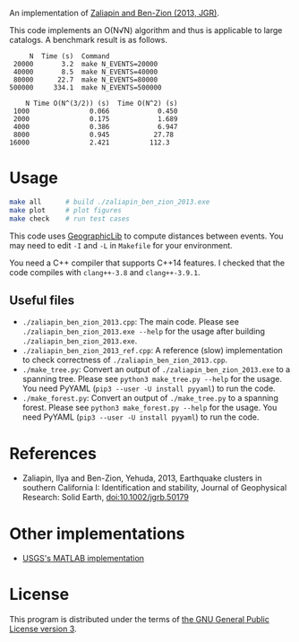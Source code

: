 An implementation of [Zaliapin and Ben-Zion (2013, JGR)](http://doi.wiley.com/10.1002/jgrb.50179).

This code implements an O(N√N) algorithm and thus is applicable to large catalogs.
A benchmark result is as follows.

```
     N  Time (s)  Command
 20000       3.2  make N_EVENTS=20000
 40000       8.5  make N_EVENTS=40000
 80000      22.7  make N_EVENTS=80000
500000     334.1  make N_EVENTS=500000
```

```
    N Time O(N^(3/2)) (s)  Time O(N^2) (s)
 1000               0.066            0.450
 2000               0.175            1.689
 4000               0.386            6.947
 8000               0.945           27.78
16000               2.421          112.3
```

# Usage

```bash
make all      # build ./zaliapin_ben_zion_2013.exe
make plot     # plot figures
make check    # run test cases
```

This code uses [GeographicLib](http://geographiclib.sourceforge.net/) to compute distances between events.
You may need to edit `-I` and `-L` in `Makefile` for your environment.

You need a C++ compiler that supports C++14 features.
I checked that the code compiles with `clang++-3.8` and `clang++-3.9.1`.

## Useful files

- `./zaliapin_ben_zion_2013.cpp`: The main code.
    Please see `./zaliapin_ben_zion_2013.exe --help` for the usage after building `./zaliapin_ben_zion_2013.exe`.
- `./zaliapin_ben_zion_2013_ref.cpp`: A reference (slow) implementation to check correctness of `./zaliapin_ben_zion_2013.cpp`.
- `./make_tree.py`: Convert an output of `./zaliapin_ben_zion_2013.exe` to a spanning tree.
    Please see `python3 make_tree.py --help` for the usage.
    You need PyYAML (`pip3 --user -U install pyyaml`) to run the code.
- `./make_forest.py`: Convert an output of `./make_tree.py` to a spanning forest.
    Please see `python3 make_forest.py --help` for the usage.
    You need PyYAML (`pip3 --user -U install pyyaml`) to run the code.

# References

- Zaliapin, Ilya and Ben-Zion, Yehuda, 2013, Earthquake clusters in southern California I: Identification and stability, Journal of Geophysical Research: Solid Earth, [doi:10.1002/jgrb.50179](https://dx.doi.org/10.1002/jgrb.50179)

# Other implementations

- [USGS's MATLAB implementation](https://github.com/usgs/CatStat/blob/e474632893b36021ee3ea67831346c9cd91fa377/QCreport/Cluster_Detection.m)

# License

This program is distributed under the terms of [the GNU General Public License version 3](https://www.gnu.org/licenses/gpl-3.0.txt).
